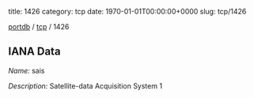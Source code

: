 title: 1426
category: tcp
date: 1970-01-01T00:00:00+0000
slug: tcp/1426

[portdb](/) / [tcp](/category/tcp.html) / 1426


## IANA Data

_Name:_ sais

_Description:_ Satellite-data Acquisition System 1

